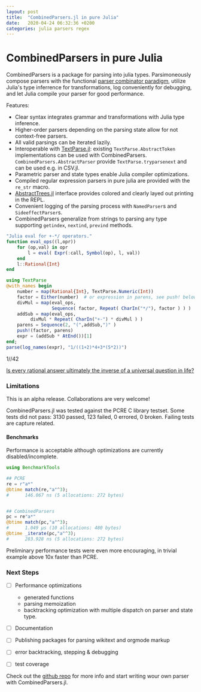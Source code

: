 ```yaml
---
layout: post
title:  "CombinedParsers.jl in pure Julia"
date:   2020-04-24 06:32:36 +0200
categories: julia parsers regex
---
```

# CombinedParsers in pure Julia

CombinedParsers is a package for parsing into julia types.
Parsimoneously compose parsers with the functional [parser combinator paradigm](https://en.wikipedia.org/wiki/Parser_combinator),
utilize Julia's type inferrence for transformations,
log conveniently for debugging, and let Julia compile your parser for good performance.

Features:
- Clear syntax integrates grammar and transformations with Julia type inference.
- Higher-order parsers depending on the parsing state allow for not context-free parsers.
- All valid parsings can be iterated lazily.
- Interoperable with [TextParse.jl](https://github.com/queryverse/TextParse.jl): existing `TextParse.AbstractToken` implementations can be used with CombinedParsers. `CombinedParsers.AbstractParser` provide `TextParse.tryparsenext` and can be used e.g. in CSV.jl.
- Parametric parser and state types enable Julia compiler optimizations.
- Compiled regular expression parsers in pure julia are provided with the `re_str` macro.
- [AbstractTrees.jl](https://github.com/JuliaCollections/AbstractTrees.jl) interface provides colored and clearly layed out printing in the REPL.
- Convenient logging of the parsing process with `NamedParser`s and `SideeffectParser`s.
- CombinedParsers generalize from strings to parsing any type supporting `getindex`, `nextind`, `prevind` methods.


```julia
"Julia eval for +-*/ operators."
function eval_ops((l,opr))
    for (op,val) in opr
        l = eval( Expr(:call, Symbol(op), l, val))
    end
    l::Rational{Int}
end

using TextParse
@with_names begin
    number = map(Rational{Int}, TextParse.Numeric(Int))
    factor = Either(number)  # or expression in parens, see push! below
    divMul = map(eval_ops,
                 Sequence( factor, Repeat( CharIn("*/"), factor ) ) )
    addSub = map(eval_ops,
		 divMul * Repeat( CharIn("+-") * divMul ) )
    parens = Sequence(2, "(",addSub,")" )
    push!(factor, parens)
    expr = (addSub * AtEnd())[1]
end;
parse(log_names(expr), "1/((1+2)*4+3*(5*2))")

```
1//42

[Is every rational answer ultimately the inverse of a universal question in life?](https://en.wikipedia.org/wiki/Phrases_from_The_Hitchhiker%27s_Guide_to_the_Galaxy#Answer_to_the_Ultimate_Question_of_Life,_the_Universe,_and_Everything_(42))



### Limitations
This is an alpha release.
Collaborations are very welcome!

CombinedParsers.jl was tested against the PCRE C library testset.
Some tests did not pass: 3130 passed, 123 failed, 0 errored, 0 broken.
Failing tests are capture related.


#### Benchmarks
Performance is acceptable although optimizations are currently disabled/incomplete.
```julia
using BenchmarkTools

## PCRE
re = r"a*"
@btime match(re,"a"^3);
#      146.067 ns (5 allocations: 272 bytes)


## CombinedParsers
pc = re"a*"
@btime match(pc,"a"^3);
#      1.049 μs (10 allocations: 480 bytes)
@btime _iterate(pc,"a"^3);
#      283.928 ns (5 allocations: 272 bytes)
```

Preliminary performance tests were even more encouraging, in trivial example above 10x faster than PCRE.


### Next Steps
- [ ] Performance optimizations
    - generated functions
    - parsing memoization
    - backtracking optimization with multiple dispatch on parser and state type.
- [ ] Documentation
- [ ] Publishing packages for parsing wikitext and orgmode markup
- [ ] error backtracking, stepping & debugging
- [ ] test coverage


<!-- Implementation Notes: -->
<!-- - parametric immutable matcher types for compiler optimizations with generated functions (currently inactive) -->
<!-- - small Union{Nothing,T} instead of Nullable{T} -->

<!-- CombinedParsers is a package by Gregor Kappler. If you use and appreciate CombinedParsers.jl, please support development at patreon. -->


Check out the [github repo][CombinedParsers-gh] for more info and start writing wour own parser with CombinedParsers.jl.

[CombinedParsers-gh]: https://github.com/gkappler/CombinedParsers.jl
